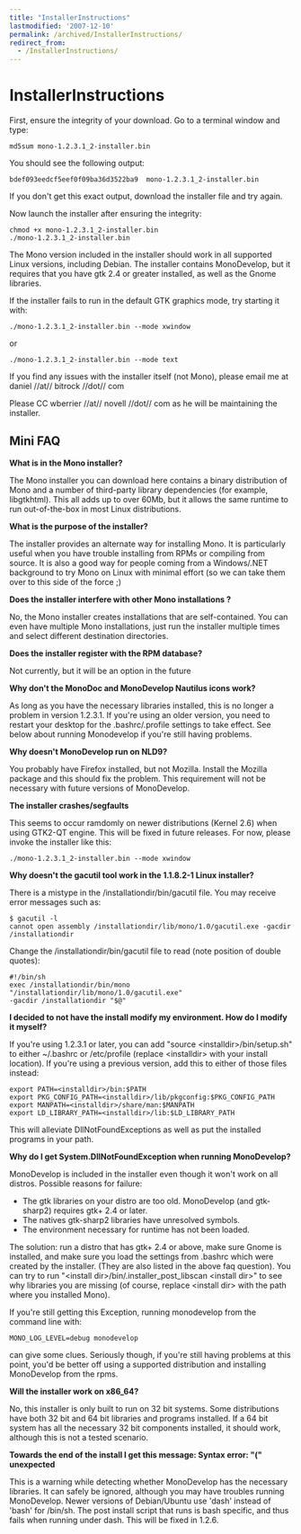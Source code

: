 ```yaml
---
title: "InstallerInstructions"
lastmodified: '2007-12-10'
permalink: /archived/InstallerInstructions/
redirect_from:
  - /InstallerInstructions/
---
```


InstallerInstructions
=====================

First, ensure the integrity of your download. Go to a terminal window and type:

    md5sum mono-1.2.3.1_2-installer.bin

You should see the following output:

    bdef093eedcf5eef0f09ba36d3522ba9  mono-1.2.3.1_2-installer.bin

If you don't get this exact output, download the installer file and try again.

Now launch the installer after ensuring the integrity:

    chmod +x mono-1.2.3.1_2-installer.bin
    ./mono-1.2.3.1_2-installer.bin

The Mono version included in the installer should work in all supported Linux versions, including Debian. The installer contains MonoDevelop, but it requires that you have gtk 2.4 or greater installed, as well as the Gnome libraries.

If the installer fails to run in the default GTK graphics mode, try starting it with:

    ./mono-1.2.3.1_2-installer.bin --mode xwindow

or

    ./mono-1.2.3.1_2-installer.bin --mode text

If you find any issues with the installer itself (not Mono), please email me at daniel //at// bitrock //dot// com

Please CC wberrier //at// novell //dot// com as he will be maintaining the installer.

Mini FAQ
--------

**What is in the Mono installer?**

The Mono installer you can download here contains a binary distribution of Mono and a number of third-party library dependencies (for example, libgtkhtml). This all adds up to over 60Mb, but it allows the same runtime to run out-of-the-box in most Linux distributions.

**What is the purpose of the installer?**

The installer provides an alternate way for installing Mono. It is particularly useful when you have trouble installing from RPMs or compiling from source. It is also a good way for people coming from a Windows/.NET background to try Mono on Linux with minimal effort (so we can take them over to this side of the force ;)

**Does the installer interfere with other Mono installations ?**

No, the Mono installer creates installations that are self-contained. You can even have multiple Mono installations, just run the installer multiple times and select different destination directories.

**Does the installer register with the RPM database?**

Not currently, but it will be an option in the future

**Why don't the MonoDoc and MonoDevelop Nautilus icons work?**

As long as you have the necessary libraries installed, this is no longer a problem in version 1.2.3.1. If you're using an older version, you need to restart your desktop for the .bashrc/.profile settings to take effect. See below about running Monodevelop if you're still having problems.

**Why doesn't MonoDevelop run on NLD9?**

You probably have Firefox installed, but not Mozilla. Install the Mozilla package and this should fix the problem. This requirement will not be necessary with future versions of MonoDevelop.

**The installer crashes/segfaults**

This seems to occur ramdomly on newer distributions (Kernel 2.6) when using GTK2-QT engine. This will be fixed in future releases. For now, please invoke the installer like this:

    ./mono-1.2.3.1_2-installer.bin --mode xwindow

**Why doesn't the gacutil tool work in the 1.1.8.2-1 Linux installer?**

There is a mistype in the /installationdir/bin/gacutil file. You may receive error messages such as:

    $ gacutil -l
    cannot open assembly /installationdir/lib/mono/1.0/gacutil.exe -gacdir /installationdir

Change the /installationdir/bin/gacutil file to read (note position of double quotes):

    #!/bin/sh
    exec /installationdir/bin/mono "/installationdir/lib/mono/1.0/gacutil.exe"
    -gacdir /installationdir "$@"

**I decided to not have the install modify my environment. How do I modify it myself?**

If you're using 1.2.3.1 or later, you can add "source \<installdir\>/bin/setup.sh" to either \~/.bashrc or /etc/profile (replace \<installdir\> with your install location). If you're using a previous version, add this to either of those files instead:

    export PATH=<installdir>/bin:$PATH
    export PKG_CONFIG_PATH=<installdir>/lib/pkgconfig:$PKG_CONFIG_PATH
    export MANPATH=<installdir>/share/man:$MANPATH
    export LD_LIBRARY_PATH=<installdir>/lib:$LD_LIBRARY_PATH

This will alleviate DllNotFoundExceptions as well as put the installed programs in your path.

**Why do I get System.DllNotFoundException when running MonoDevelop?**

MonoDevelop is included in the installer even though it won't work on all distros. Possible reasons for failure:

-   The gtk libraries on your distro are too old. MonoDevelop (and gtk-sharp2) requires gtk+ 2.4 or later.
-   The natives gtk-sharp2 libraries have unresolved symbols.
-   The environment necessary for runtime has not been loaded.

The solution: run a distro that has gtk+ 2.4 or above, make sure Gnome is installed, and make sure you load the settings from .bashrc which were created by the installer. (They are also listed in the above faq question). You can try to run "\<install dir\>/bin/.installer\_post\_libscan \<install dir\>" to see why libraries you are missing (of course, replace \<install dir\> with the path where you installed Mono).

If you're still getting this Exception, running monodevelop from the command line with:

    MONO_LOG_LEVEL=debug monodevelop

can give some clues. Seriously though, if you're still having problems at this point, you'd be better off using a supported distribution and installing MonoDevelop from the rpms.

**Will the installer work on x86\_64?**

No, this installer is only built to run on 32 bit systems. Some distributions have both 32 bit and 64 bit libraries and programs installed. If a 64 bit system has all the necessary 32 bit components installed, it should work, although this is not a tested scenario.

**Towards the end of the install I get this message: Syntax error: "(" unexpected**

This is a warning while detecting whether MonoDevelop has the necessary libraries. It can safely be ignored, although you may have troubles running MonoDevelop. Newer versions of Debian/Ubuntu use 'dash' instead of 'bash' for /bin/sh. The post install script that runs is bash specific, and thus fails when running under dash. This will be fixed in 1.2.6.

